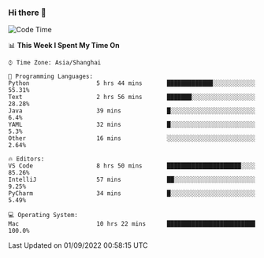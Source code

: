 ### Hi there 👋


<!--START_SECTION:waka-->
![Code Time](http://img.shields.io/badge/Code%20Time-687%20hrs%203%20mins-blue)

📊 **This Week I Spent My Time On** 

```text
⌚︎ Time Zone: Asia/Shanghai

💬 Programming Languages: 
Python                   5 hrs 44 mins       █████████████░░░░░░░░░░░░   55.31% 
Text                     2 hrs 56 mins       ███████░░░░░░░░░░░░░░░░░░   28.28% 
Java                     39 mins             █░░░░░░░░░░░░░░░░░░░░░░░░   6.4% 
YAML                     32 mins             █░░░░░░░░░░░░░░░░░░░░░░░░   5.3% 
Other                    16 mins             ░░░░░░░░░░░░░░░░░░░░░░░░░   2.64%

🔥 Editors: 
VS Code                  8 hrs 50 mins       █████████████████████░░░░   85.26% 
IntelliJ                 57 mins             ██░░░░░░░░░░░░░░░░░░░░░░░   9.25% 
PyCharm                  34 mins             █░░░░░░░░░░░░░░░░░░░░░░░░   5.49%

💻 Operating System: 
Mac                      10 hrs 22 mins      █████████████████████████   100.0%

```


 Last Updated on 01/09/2022 00:58:15 UTC
<!--END_SECTION:waka-->

<!--
**SillyPasty/SillyPasty** is a ✨ _special_ ✨ repository because its `README.md` (this file) appears on your GitHub profile.

Here are some ideas to get you started:

- 🔭 I’m currently working on ...
- 🌱 I’m currently learning ...
- 👯 I’m looking to collaborate on ...
- 🤔 I’m looking for help with ...
- 💬 Ask me about ...
- 📫 How to reach me: ...
- 😄 Pronouns: ...
- ⚡ Fun fact: ...
-->


